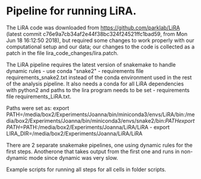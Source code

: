 # Pipeline for running LiRA.

The LiRA code was downloaded from https://github.com/parklab/LiRA (latest commit c76e9a7cb34af2e44f38bc324f24521ffc1bad59, from Mon Jun 18 16:12:50 2018), but required some changes to work properly with our computational setup and our data; our changes to the code is collected as a patch in the file lira_code_changes/lira.patch. 

The LiRA pipeline requires the latest version of snakemake to handle dynamic rules - use conda "snake2" - requirements file requirements_snake2.txt instead of the conda environment used in the rest of the analysis pipeline. It also needs a conda for all LiRA dependencies with python2 and paths to the lira program needs to be set - requirements file requirements_LiRA.txt. 

Paths were set as:
export PATH=/media/box2/Experiments/Joanna/bin/miniconda3/envs/LiRA/bin:/media/box2/Experiments/Joanna/bin/miniconda3/envs/snake2/bin:$PATH
export PATH=$PATH:/media/box2/Experiments/Joanna/LiRA/LiRA -
export LIRA_DIR=/media/box2/Experiments/Joanna/LiRA/LiRA

There are 2 separate snakemake pipelines, one using dynamic rules for the first steps. Anotherone that takes output from the first one and runs in non-dynamic mode since dynamic was very slow. 

Example scripts for running all steps for all cells in folder scripts.


